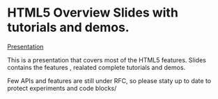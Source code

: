 HTML5 Overview Slides with tutorials and demos.
===============================================

[Presentation](https://html5managetheweb.appspot.com)

This is a presentation that covers most of the HTML5 features. Slides contains the features , realated complete tutorials and demos.


Few APIs and features are still under RFC, so please staty up to date to protect experiments and code blocks/
